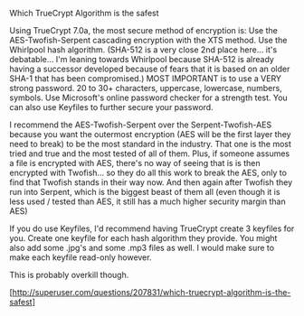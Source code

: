 Which TrueCrypt Algorithm is the safest

Using TrueCrypt 7.0a, the most secure method of encryption is: Use the AES-Twofish-Serpent cascading encryption with the XTS method. Use the Whirlpool hash algorithm. (SHA-512 is a very close 2nd place here... it's debatable... I'm leaning towards Whirlpool because SHA-512 is already having a successor developed because of fears that it is based on an older SHA-1 that has been compromised.) MOST IMPORTANT is to use a VERY strong password. 20 to 30+ characters, uppercase, lowercase, numbers, symbols. Use Microsoft's online password checker for a strength test. You can also use Keyfiles to further secure your password.

I recommend the AES-Twofish-Serpent over the Serpent-Twofish-AES because you want the outermost encryption (AES will be the first layer they need to break) to be the most standard in the industry. That one is the most tried and true and the most tested of all of them. Plus, if someone assumes a file is encrypted with AES, there's no way of seeing that is is then encrypted with Twofish... so they do all this work to break the AES, only to find that Twofish stands in their way now. And then again after Twofish they run into Serpent, which is the biggest beast of them all (even though it is less used / tested than AES, it still has a much higher security margin than AES)

If you do use Keyfiles, I'd recommend having TrueCrypt create 3 keyfiles for you. Create one keyfile for each hash algorithm they provide. You might also add some .jpg's and some .mp3 files as well. I would make sure to make each keyfile read-only however.

This is probably overkill though.

[http://superuser.com/questions/207831/which-truecrypt-algorithm-is-the-safest]
